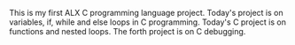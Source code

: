  This is my first ALX C programming language project.
Today's project is on variables, if, while and else loops in C programming.
Today's C project is on functions and nested loops.
The forth project is on C debugging.
